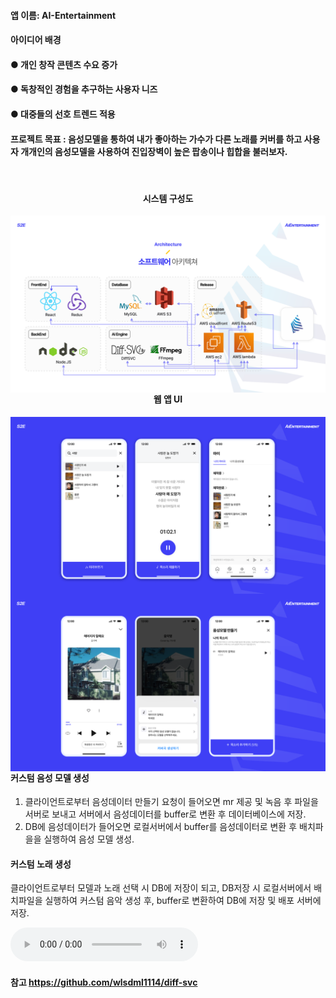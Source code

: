 #### 앱 이름: AI-Entertainment

#### 아이디어 배경
#### ● 개인 창작 콘텐츠 수요 증가
#### ● 독창적인 경험을 추구하는 사용자 니즈
#### ● 대중들의 선호 트렌드 적용

#### 프로젝트 목표 : 음성모델을 통하여 내가 좋아하는 가수가 다른 노래를 커버를 하고 사용자 개개인의 음성모델을 사용하여 진입장벽이 높은 팝송이나 힙합을 불러보자.

<div align = "center"> 
  <br>
    <h4>시스템 구성도</h4>
    <img style="float: left;" src="https://github.com/schxo99/AI-Entertainment/blob/main/image/a.PNG" width="700" height="auto"/>
  </br>
  <br>
    <h4>웹 앱 UI</h4>
    <img style="float: left;" src="https://github.com/schxo99/AI-Entertainment/blob/main/image/c.PNG" width="700" height="auto"/>
    <img style="float: left;" src="https://github.com/schxo99/AI-Entertainment/blob/main/image/m.PNG" width="700" height="auto"/>
  </br>
</div>

#### 커스텀 음성 모델 생성
1. 클라이언트로부터 음성데이터 만들기 요청이 들어오면 mr 제공 및 녹음 후 파일을 서버로 보내고 서버에서 음성데이터를 buffer로 변환 후 데이터베이스에 저장.
2. DB에 음성데이터가 들어오면 로컬서버에서 buffer를 음성데이터로 변환 후 배치파을을 실행하여 음성 모델 생성.

#### 커스텀 노래 생성
클라이언트로부터 모델과 노래 선택 시 DB에 저장이 되고, DB저장 시 로컬서버에서 배치파일을 실행하여 커스텀 음악 생성 후, buffer로 변환하여 DB에 저장 및 배포 서버에 저장.


<!DOCTYPE html>
<html>
<head>
    <title>WAV Audio Player</title>
</head>
<body>
    <audio controls>
        <source src="https://github.com/schxo99/AI-Entertainment/blob/main/image/Stay-%EC%95%88%EC%A7%80%EC%98%81.wav" type="audio/wav">
    </audio>
</body>
</html>

#### 참고 https://github.com/wlsdml1114/diff-svc


